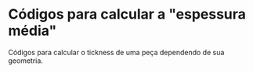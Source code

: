 # Códigos para calcular a "espessura média"

 Códigos para calcular o tickness de uma peça dependendo de sua geometria.

